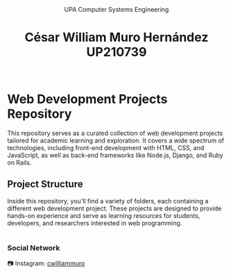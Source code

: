 <div align ="center">
UPA Computer Systems Engineering
</div>

## 
<h1 align=center>
César William Muro Hernández<br>UP210739
</h1>
<br>

# Web Development Projects Repository

This repository serves as a curated collection of web development projects tailored for academic learning and exploration. It covers a wide spectrum of technologies, including front-end development with HTML, CSS, and JavaScript, as well as back-end frameworks like Node.js, Django, and Ruby on Rails.
<br>

## Project Structure

Inside this repository, you'll find a variety of folders, each containing a different web development project. These projects are designed to provide hands-on experience and serve as learning resources for students, developers, and researchers interested in web programming.
<br>

# 
### Social Network
:camera: Instagram: [cwilliammuro](https://www.instagram.com/cwilliammuro/)
